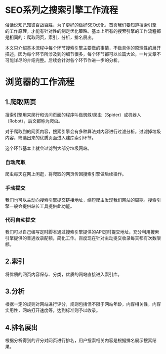 # SEO系列之搜索引擎工作流程

俗话说知己知彼百战百胜，为了更好的做好SEO优化，首页我们要知道搜索引擎的工作原理，才能有针对性的制定优化策略。基本上所有的搜索引擎的工作流程都是相同的：爬取网页，索引，分析，排名展出。

本文只介绍基本流程中每个环节搜索引擎主要做的事情，不做具体的原理性的展开描述，因为每个环节所涉及到的细节很多，每个环节都可以长篇大论，一片文章不可能详尽的介绍完整。后续会针对各个环节作进一步的分析。

# 浏览器的工作流程

## 1.爬取网页

搜索引擎用来爬行和访问页面的程序叫做蜘蛛/爬虫（Spider）或机器人（Robot），后文都称为爬虫。

对于爬取到的网页内容，搜索引擎会有多种算法对内容进行过滤分析，过滤掉垃圾内容，筛选出来的优质页面进入建库索引环节。

这个环节基本上就会过滤到大部分垃圾网站。

### 自动爬取
爬虫每天在网上闲逛，将爬取的网页传回搜索引擎做后续操作。

### 手动提交
我们也可以主动向搜索引擎提交链接地址，缩短爬虫发现我们网站的周期。搜索引擎一般会提供站长工具提供此功能。

### 代码自动提交

我们可以自己编写定时脚本通过搜索引擎提供的API定时提交地址，充分利用搜索引擎提供的普通收录配额，简化工作。百度现在针对主动提交收录每天都有次数限额。

## 2.索引

将优质的网页内容保存、分类，优质的网站直接进入索引库。

## 3.分析

根据一定的规则对网站进行评分，规则包括但不限于网站年龄，内容相关性，内容实用性，网站打开速度等，达到标准则予以收录。

## 4.排名展出

根据分析得到的评分对网页进行排名，用户搜索相关内容是根据排名展示搜索结果。

